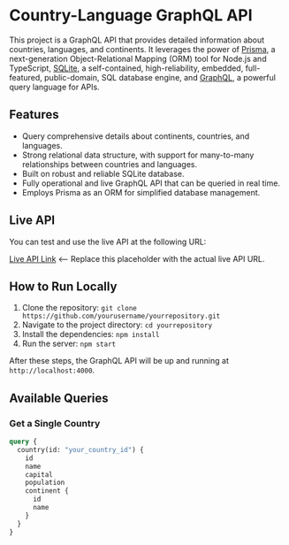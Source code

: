 # Country-Language GraphQL API

This project is a GraphQL API that provides detailed information about countries, languages, and continents. It leverages the power of [Prisma](https://www.prisma.io/), a next-generation Object-Relational Mapping (ORM) tool for Node.js and TypeScript, [SQLite](https://www.sqlite.org/index.html), a self-contained, high-reliability, embedded, full-featured, public-domain, SQL database engine, and [GraphQL](https://graphql.org/), a powerful query language for APIs.

## Features

- Query comprehensive details about continents, countries, and languages.
- Strong relational data structure, with support for many-to-many relationships between countries and languages.
- Built on robust and reliable SQLite database.
- Fully operational and live GraphQL API that can be queried in real time.
- Employs Prisma as an ORM for simplified database management.

## Live API

You can test and use the live API at the following URL:

[Live API Link](#) <-- Replace this placeholder with the actual live API URL.

## How to Run Locally

1. Clone the repository: `git clone https://github.com/yourusername/yourrepository.git`
2. Navigate to the project directory: `cd yourrepository`
3. Install the dependencies: `npm install`
4. Run the server: `npm start`

After these steps, the GraphQL API will be up and running at `http://localhost:4000`.

## Available Queries

### Get a Single Country

```graphql
query {
  country(id: "your_country_id") {
    id
    name
    capital
    population
    continent {
      id
      name
    }
  }
}
```
